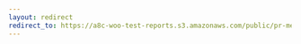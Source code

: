 ```yaml
---
layout: redirect
redirect_to: https://a8c-woo-test-reports.s3.amazonaws.com/public/pr-merge/41278/e2e/index.html
---
```

